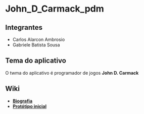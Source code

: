 # John_D_Carmack_pdm

## Integrantes
* Carlos Alarcon Ambrosio
* Gabriele Batista Sousa

## Tema do aplicativo
O twma do aplicativo é programador de jogos __John D. Carmack__


## Wiki
- <a href="https://github.com/Gabriele-sousa/John_D_Carmack_pdm/wiki/Biografia-de-John-D.-Carmack"> __Biografia__ </a>
- <a href="https://github.com/Gabriele-sousa/John_D_Carmack_pdm/wiki/Prot%C3%B3tipo-inicial-do-aplicativo"> __Protótipo inicial__ </a>
